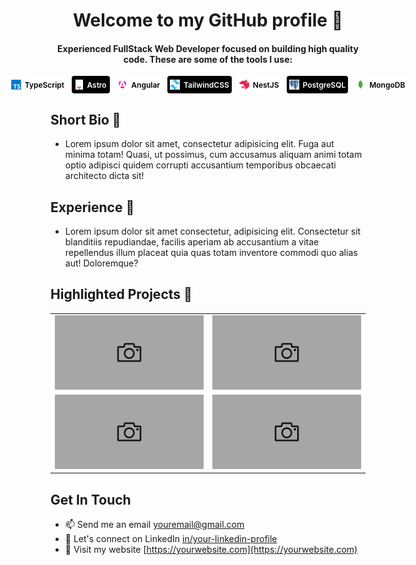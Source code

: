 <h1 align="center">Welcome to my GitHub profile 👋</h1>

<h4 align="center">Experienced FullStack Web Developer focused on building high quality code. These are some of the tools I use:</h4>

<div
  style="
    display: flex;
    justify-content: center;
    gap: 8px;
    width: 50%;
    max-width: 512px;
    margin: 0 auto;
  "
>
  <div
    style="
      border-radius: 4px;
      padding: 6px 12px;
      background-color: #fff;
      color: #000;
      font-weight: 600;
      font-size: 12px;
      display: flex;
      align-items:center;
      justify-content: center;
      gap: 6px;
    "
  >
    <img src="./images/logos/typescript.svg" alt="..." width="16" height="16" />
    TypeScript
  </div>
  <div
    style="
      border-radius: 4px;
      padding: 6px 12px;
      background-color: #000;
      color: #fff;
      font-weight: 600;
      font-size: 12px;
      display: flex;
      align-items:center;
      justify-content: center;
      gap: 6px;
    "
  >
    <img src="./images/logos/astro.svg" alt="..." width="16" height="16" />
    Astro
  </div>
  <div
    style="
      border-radius: 4px;
      padding: 6px 12px;
      background-color: #fff;
      color: #000;
      font-weight: 600;
      font-size: 12px;
      display: flex;
      align-items:center;
      justify-content: center;
      gap: 6px;
    "
  >
    <img src="./images/logos/angular.png" alt="..." width="16" height="16" />
    Angular
  </div>
  <div
    style="
      border-radius: 4px;
      padding: 6px 12px;
      background-color: #000;
      color: #fff;
      font-weight: 600;
      font-size: 12px;
      display: flex;
      align-items:center;
      justify-content: center;
      gap: 6px;
    "
  >
    <img src="./images/logos/tailwindcss.svg" alt="..." width="16" height="16" />
    TailwindCSS
  </div>
  <div
    style="
      border-radius: 4px;
      padding: 6px 12px;
      background-color: #fff;
      color: #000;
      font-weight: 600;
      font-size: 12px;
      display: flex;
      align-items:center;
      justify-content: center;
      gap: 6px;
    "
  >
    <img src="./images/logos/nestjs.svg" alt="..." width="16" height="16" />
    NestJS
  </div>
  <div
    style="
      border-radius: 4px;
      padding: 6px 12px;
      background-color: #000;
      color: #fff;
      font-weight: 600;
      font-size: 12px;
      display: flex;
      align-items:center;
      justify-content: center;
      gap: 6px;
    "
  >
    <img src="./images/logos/postgresql.svg" alt="..." width="16" height="16" />
    PostgreSQL
  </div>
  <div
    style="
      border-radius: 4px;
      padding: 6px 12px;
      background-color: #fff;
      color: #000;
      font-weight: 600;
      font-size: 12px;
      display: flex;
      align-items:center;
      justify-content: center;
      gap: 6px;
    "
  >
    <img src="./images/logos/mongo.svg" alt="..." width="16" height="16" />
    MongoDB
  </div>
</div>

## Short Bio 🧬

- Lorem ipsum dolor sit amet, consectetur adipisicing elit. Fuga aut minima totam! Quasi, ut possimus, cum accusamus aliquam animi totam optio adipisci quidem corrupti accusantium temporibus obcaecati architecto dicta sit!

## Experience 🔭

- Lorem ipsum dolor sit amet consectetur, adipisicing elit. Consectetur sit blanditiis repudiandae, facilis aperiam ab accusantium a vitae repellendus illum placeat quia quas totam inventore commodi quo alias aut! Doloremque?

## Highlighted Projects 💼

<table style="width: 100%">
  <tr style="width: 100%">
    <td style="width: 50%">
      <img src="./images/project.png" alt="..." style="width: 100%" />
    </td>
    <td style="width: 50%">
      <img src="./images/project.png"" alt="..." style="width: 100%" />
    </td>
  </tr>
  <tr style="width: 100%">
    <td style="width: 50%">
      <img src="./images/project.png"" alt="..." style="width: 100%" />
    </td>
    <td style="width: 50%">
      <img src="./images/project.png"" alt="..." style="width: 100%" />
    </td>
  </tr>
</table>

## Get In Touch

- 📫 Send me an email [youremail@gmail.com](mailto:youremail@gmail.com)
- 🔵 Let's connect on LinkedIn [in/your-linkedin-profile](https://www.linkedin.com/in/your-linkedin-profile)
- 🚀 Visit my website [https://yourwebsite.com](https://yourwebsite.com)
